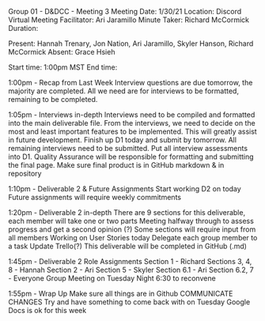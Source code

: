 Group 01 - D&DCC - Meeting 3
Meeting Date: 1/30/21
Location: Discord Virtual Meeting
Facilitator: Ari Jaramillo
Minute Taker: Richard McCormick
Duration:

Present: Hannah Trenary, Jon Nation, Ari Jaramillo, Skyler Hanson, Richard McCormick
Absent: Grace Hsieh

Start time: 1:00pm MST
End time:

1:00pm - Recap from Last Week
Interview questions are due tomorrow, the majority are completed.
All we need are for interviews to be formatted, remaining to be completed.

1:05pm - Interviews in-depth
Interviews need to be compiled and formatted into the main deliverable file.
From the interviews, we need to decide on the most and least important features to be implemented. This will greatly assist in future development.
Finish up D1 today and submit by tomorrow. All remaining interviews need to be submitted.
Put all interview assessments into D1.
Quality Assurance will be responsible for formatting and submitting the final page.
Make sure final product is in GitHub markdown & in repository

1:10pm - Deliverable 2 & Future Assignments
Start working D2 on today
Future assignments will require weekly commitments

1:20pm - Deliverable 2 in-depth
There are 9 sections for this deliverable, each member will take one or two parts
Meeting halfway through to assess progress and get a second opinion (?)
Some sections will require input from all members
Working on User Stories today
Delegate each group member to a task
Update Trello(?)
This deliverable will be completed in GitHub (.md)

1:45pm - Deliverable 2 Role Assignments
Section 1 - Richard
Sections 3, 4, 8 - Hannah
Section 2 - Ari
Section 5 - Skyler
Section 6.1 - Ari
Section 6.2, 7 - Everyone
Group Meeting on Tuesday Night 6:30 to reconvene

1:55pm - Wrap Up
Make sure all things are in Github
COMMUNICATE CHANGES
Try and have something to come back with on Tuesday
Google Docs is ok for this week
